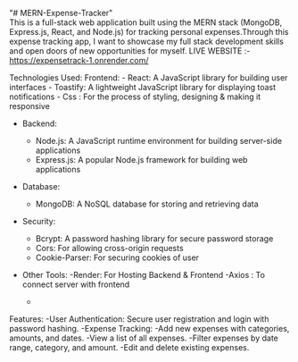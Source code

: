 "# MERN-Expense-Tracker"  
This is a full-stack web application built using the MERN stack (MongoDB, Express.js, React, and Node.js) for tracking personal expenses.Through this expense tracking app, I want to showcase my full stack development skills and open doors of new opportunities for myself.
LIVE WEBSITE :- https://expensetrack-1.onrender.com/

Technologies Used:
 Frontend:
    - React: A JavaScript library for building user interfaces
    - Toastify: A lightweight JavaScript library for displaying toast notifications
    - Css : For the process of styling, designing & making it responsive
- Backend:
    - Node.js: A JavaScript runtime environment for building server-side applications
    - Express.js: A popular Node.js framework for building web applications
- Database:
    - MongoDB: A NoSQL database for storing and retrieving data
- Security:
    - Bcrypt: A password hashing library for secure password storage
    - Cors: For allowing cross-origin requests
    - Cookie-Parser: For securing cookies of user
- Other Tools:
  -Render: For Hosting Backend & Frontend
  -Axios : To connect server with frontend 
  
    - 
Features:
-User Authentication: Secure user registration and login with password hashing.
-Expense Tracking:
-Add new expenses with categories, amounts, and dates.
-View a list of all expenses.
-Filter expenses by date range, category, and amount.
-Edit and delete existing expenses.

